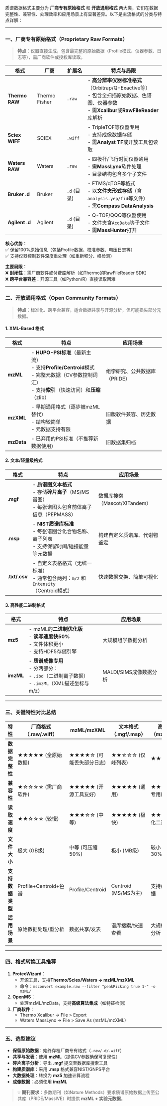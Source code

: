 质谱数据格式主要分为 **厂商专有原始格式** 和 **开放通用格式** 两大类，它们在数据完整性、兼容性、处理效率和应用场景上有显著差异。以下是主流格式的分类与特点详解：

---

### **一、厂商专有原始格式（Proprietary Raw Formats）**
> **特点**：仪器直接生成，包含最完整的原始数据（Profile模式、仪器参数、日志等），需厂商软件或授权库读取。

| 格式                  | 厂商         | 扩展名       | 特点与局限                                                                 |
|-----------------------|--------------|--------------|----------------------------------------------------------------------------|
| **Thermo RAW**        | Thermo Fisher | `.raw`       | - **高分辨率仪器标准格式**（Orbitrap/Q-Exactive等）<br>- 包含全扫描原始数据、色谱图、仪器参数<br>- 需**Xcalibur**或**RawFileReader**库解析 |
| **Sciex WIFF**        | SCIEX        | `.wiff`      | - TripleTOF等仪器专用<br>- 支持成像数据存储<br>- 需**Analyst TF**或开放工具包读取 |
| **Waters RAW**        | Waters       | `.raw`       | - 四极杆/飞行时间仪器通用<br>- 需**MassLynx**软件处理<br>- 目录结构包含多个子文件 |
| **Bruker .d**         | Bruker       | `.d` (目录)  | - FTMS/qTOF等格式<br>- 以**文件夹形式存储**（含`analysis.yep/fid`等文件）<br>- 需**Compass DataAnalysis** |
| **Agilent .d**        | Agilent      | `.d` (目录)  | - Q-TOF/QQQ等仪器使用<br>- 文件夹含`AcqData`等子文件<br>- 需**MassHunter**打开 |

**核心优势**：  
✅ 保留100%原始信息（包括Profile数据、校准参数、电压日志等）  
✅ 支持仪器控制软件深度重处理（如重新积分、峰检测）  

**主要局限**：  
❌ **封闭性**：需厂商软件或付费库解析（如Thermo的RawFileReader SDK）  
❌ **跨平台兼容差**：开源工具（如Python/R）直接读取困难  

---

### **二、开放通用格式（Open Community Formats）**
> **特点**：标准化、跨平台兼容，适合数据共享与开源分析，但可能损失部分元数据。

#### **1. XML-Based 格式**
| 格式          | 特点                                                                 | 应用场景                     |
|---------------|----------------------------------------------------------------------|------------------------------|
| **mzML**      | - **HUPO-PSI标准**（最新主流）<br>- 支持**Profile/Centroid**模式<br>- 完整元数据（CV参数控制词汇）<br>- 支持**索引**（快速访问）和**压缩**（zlib） | 组学研究、公共数据库（PRIDE）|
| **mzXML**     | - 早期通用格式（逐步被mzML替代）<br>- 结构较简单<br>- 元数据支持有限                   | 旧版软件兼容、历史数据       |
| **mzData**    | - 已弃用的PSI标准（不推荐新数据使用）                                           | 旧数据集归档                 |

#### **2. 文本/轻量级格式**
| 格式          | 特点                                                                 | 应用场景                     |
|---------------|----------------------------------------------------------------------|------------------------------|
| **.mgf**      | - **质谱图文本格式**<br>- 存储**碎片离子**（MS/MS谱图）<br>- 每张谱图头包含前体离子信息（PEPMASS） | 数据库搜索（Mascot/X!Tandem）|
| **.msp**      | - **NIST质谱库标准**<br>- 每张谱图含化合物名称、离子列表<br>- 支持保留时间/碰撞能量等元数据 | 构建自定义质谱库、代谢物鉴定 |
| **.txt/.csv** | - 自定义表格格式（无统一标准）<br>- 通常包含两列：`m/z` 和 `Intensity`（Centroid模式） | 快速数据交换、简单可视化     |

#### **3. 高性能二进制格式**
| 格式          | 特点                                                                 | 应用场景                     |
|---------------|----------------------------------------------------------------------|------------------------------|
| **mz5**       | - mzML的**二进制优化版**<br>- **读写速度快50%**<br>- 文件体积更小<br>- 支持HDF5存储引擎 | 大规模组学数据分析           |
| **imzML**     | - **质谱成像专用**<br>- 分两部分：<br>  - `.ibd`（二进制离子数据）<br>  - `.imzML`（XML描述坐标与m/z） | MALDI/SIMS成像数据分析       |

---

### **三、关键特性对比总结**
| **特性**          | 厂商格式（.raw/.wiff） | mzML/mzXML       | 文本格式（.mgf/.msp） | 高性能格式（mz5/imzML） |
|-------------------|------------------------|------------------|------------------------|-------------------------|
| **数据完整性**    | ★★★★★ (全原始数据)     | ★★★★☆ (可能丢失部分日志) | ★★☆☆☆ (仅峰列表)       | ★★★★☆                   |
| **兼容性**        | ★☆☆☆☆ (需厂商软件)      | ★★★★★ (开源工具友好)    | ★★★★★ (通用)           | ★★★★☆ (需专用库)        |
| **读取速度**      | ★★☆☆☆ (较慢)           | ★★★☆☆ (中等)      | ★★★★★ (极快)           | ★★★★★ (优化二进制)      |
| **文件大小**      | 极大 (GB级)            | 中等 (可压缩50%)  | 极小 (MB级)            | 较小 (比mzML减30%)      |
| **支持数据类型**  | Profile+Centroid+色谱  | Profile/Centroid | Centroid (MS/MS为主)   | 支持所有质谱数据        |
| **适用场景**      | 原始数据处理/重分析     | 数据共享/发表     | 谱库搜索/快速查看       | 大规模计算/成像分析     |

---

### **四、格式转换工具推荐**
1. **ProteoWizard**：  
   - 开源工具，支持**Thermo/Sciex/Waters → mzML/mzXML**  
   - 命令：`msconvert example.raw --filter "peakPicking true 1-" -o mzML/`  
2. **OpenMS**：  
   - 处理mzML/mzData，支持**高级算法集成**（如特征检测）  
3. **厂商软件**：  
   - Thermo Xcalibur → File > Export  
   - Waters MassLynx → File > Save As (mzML/mzXML)  

---

### **五、选型建议**
- **保留原始数据**：始终存档厂商专有格式（`.raw/.d/.wiff`）  
- **共享与发表**：使用 **mzML**（提供CV参数确保可复现性）  
- **碎片离子分析**：导出 **.mgf** 提交至数据库搜索工具  
- **构建质谱库**：采用 **.msp** 格式兼容NIST/GNPS平台  
- **大数据处理**：转换为 **mz5** 加速计算流程  
- **成像数据**：必须使用 **imzML**  

> 💡 **期刊要求**：多数期刊（如Nature Methods）要求质谱原始数据上传至公共库（PRIDE/MassIVE）时提供 **mzML + 实验元数据**。
